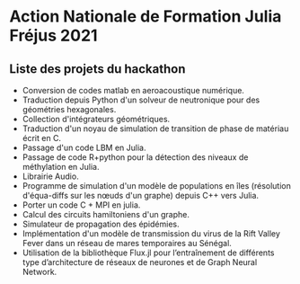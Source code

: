 # Action Nationale de Formation Julia Fréjus 2021

## Liste des projets du hackathon

- Conversion de codes matlab en aeroacoustique numérique.
- Traduction depuis Python d'un solveur de neutronique pour des géométries hexagonales.
- Collection d'intégrateurs géométriques.
- Traduction d'un noyau de simulation de transition de phase de matériau écrit en C.
- Passage d'un code LBM en Julia.
- Passage de code R+python pour la détection des niveaux de méthylation en Julia.
- Librairie Audio.
- Programme de simulation d'un modèle de populations en îles (résolution d'équa-diffs sur les nœuds d'un graphe) depuis C++ vers Julia.
- Porter un code C + MPI en julia.
- Calcul des circuits hamiltoniens d'un graphe.
- Simulateur de propagation des épidémies. 
- Implémentation d'un modèle de transmission du virus de la Rift Valley Fever dans un réseau de mares temporaires au Sénégal. 
- Utilisation de la bibliothèque Flux.jl pour l’entraînement de différents type d’architecture de réseaux de neurones et de Graph Neural Network.
